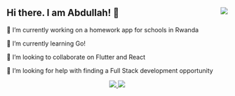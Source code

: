 ## Hi there. I am Abdullah! 👋 <img align="right" src="https://visitor-badge.laobi.icu/badge?page_id=akhan3247.akhan3247" />


<div align = "left">
  
🔭 I’m currently working on a homework app for schools in Rwanda
  
🌱 I’m currently learning Go!
  
👯 I’m looking to collaborate on Flutter and React
  
🤔 I’m looking for help with finding a Full Stack development opportunity
</div>

<div align = "center">
  <a href="mailto:abdullah.khan3247@gmail.com">
    <img src="https://img.shields.io/badge/Gmail-333333?style=for-the-badge&logo=gmail&logoColor=red" />
  </a>
  <a href="https://linkedin.com/in/abdullah-khan3247" target="_blank">
    <img src="https://img.shields.io/badge/LinkedIn-0077B5?style=for-the-badge&logo=linkedin&logoColor=white" target="_blank" />
  </a>  
</div>
